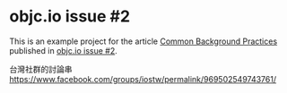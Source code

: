 objc.io issue #2
===

This is an example project for the article [Common Background Practices](http://www.objc.io/issue-2/common-background-practices.html) published in [objc.io issue #2](http://www.objc.io/issue-2/index.html).

台灣社群的討論串
https://www.facebook.com/groups/iostw/permalink/969502549743761/

